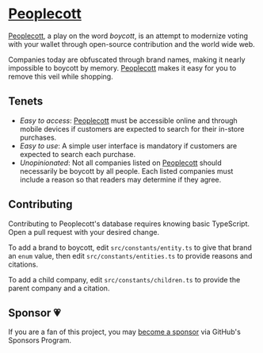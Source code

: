 # [Peoplecott](https://charlesstover.github.io/peoplecott/)

[Peoplecott](https://charlesstover.github.io/peoplecott/), a play on the word
_boycott_, is an attempt to modernize voting with your wallet through
open-source contribution and the world wide web.

Companies today are obfuscated through brand names, making it nearly impossible
to boycott by memory. [Peoplecott](https://charlesstover.github.io/peoplecott/)
makes it easy for you to remove this veil while shopping.

## Tenets

- _Easy to access_: [Peoplecott](https://charlesstover.github.io/peoplecott/)
  must be accessible online and through mobile devices if customers are expected
  to search for their in-store purchases.
- _Easy to use_: A simple user interface is mandatory if customers are expected
  to search each purchase.
- _Unopinionated_: Not all companies listed on
  [Peoplecott](https://charlesstover.github.io/peoplecott/) should necessarily
  be boycott by all people. Each listed companies must include a reason so that
  readers may determine if they agree.

## Contributing

Contributing to Peoplecott's database requires knowing basic TypeScript. Open a
pull request with your desired change.

To add a brand to boycott, edit `src/constants/entity.ts` to give that brand an
`enum` value, then edit `src/constants/entities.ts` to provide reasons and
citations.

To add a child company, edit `src/constants/children.ts` to provide the parent
company and a citation.

## Sponsor 💗

If you are a fan of this project, you may
[become a sponsor](https://github.com/sponsors/CharlesStover)
via GitHub's Sponsors Program.
